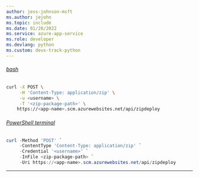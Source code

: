 ```yaml
---
author: jess-johnson-msft
ms.author: jejohn
ms.topic: include
ms.date: 01/28/2022
ms.service: azure-app-service
ms.role: developer
ms.devlang: python
ms.custom: devx-track-python
---
```


###### [bash](#tab/deploy-instructions-curl-bash)

```bash
curl -X POST \
     -H 'Content-Type: application/zip' \
     -u <username> \
     -T '<zip-package-path>' \
    https://<app-name>.scm.azurewebsites.net/api/zipdeploy
```

###### [PowerShell terminal](#tab/deploy-instructions-curl-ps)

```powershell
curl -Method 'POST' `
     -ContentType 'Content-Type: application/zip' `
     -Credential '<username>' `
     -InFile <zip-package-path> `
     -Uri https://<app-name>.scm.azurewebsites.net/api/zipdeploy
```

---
